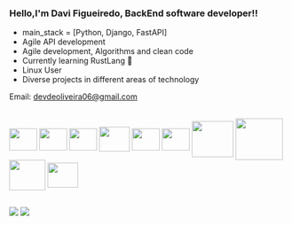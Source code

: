 ### Hello,I'm Davi Figueiredo, BackEnd software developer!!

- main_stack = [Python, Django, FastAPI]
- Agile API development
- Agile development, Algorithms and clean code
- Currently learning RustLang 🦀
- Linux User
- Diverse projects in different areas of technology

Email: devdeoliveira06@gmail.com
<div style="display: inline_block"><br>
  
  <img align="center" height="40" width="50" src="https://cdn.jsdelivr.net/gh/devicons/devicon/icons/python/python-original.svg" /> 
  <img align="center" height="40" width="50" src="https://cdn.jsdelivr.net/gh/devicons/devicon/icons/django/django-plain.svg" />
  <img align="center" height="40" width="50" src="https://cdn.jsdelivr.net/gh/devicons/devicon/icons/c/c-original.svg" />  
  <img align="center" height="45" width="55" src="https://cdn.jsdelivr.net/gh/devicons/devicon/icons/java/java-original.svg" />
  <img align="center" height="40" width="50" src="https://cdn.jsdelivr.net/gh/devicons/devicon/icons/mysql/mysql-original.svg" />
  <img align="center" height="40" width="50" src="https://cdn.jsdelivr.net/gh/devicons/devicon/icons/postgresql/postgresql-original.svg" />         
  <img align="center" height="65" width="75" src="https://cdn.jsdelivr.net/gh/devicons/devicon/icons/docker/docker-original.svg" />
  <img align="center" height="75" width="85" src="https://cdn.jsdelivr.net/gh/devicons/devicon@latest/icons/nginx/nginx-original.svg" />

  <img align="center" height="55" width="65" src="https://cdn.jsdelivr.net/gh/devicons/devicon@latest/icons/linux/linux-original.svg" />
  
  <img align="center" height="45" width="55" src="https://cdn.jsdelivr.net/gh/devicons/devicon/icons/redis/redis-original.svg"/>
  

  
  
</div>

##

<div> 
  <a href="https://instagram.com/dev.osf" target="_blank"><img src="https://img.shields.io/badge/-Instagram-%23E4405F?style=for-the-badge&logo=instagram&logoColor=white" target="_blank"></a>
  <a href="https://www.linkedin.com/in/davi-de-oliveira-figueiredo-66a257283/" target="_blank"><img src="https://img.shields.io/badge/-LinkedIn-%230077B5?style=for-the-badge&logo=linkedin&logoColor=white" target="_blank"></a> 
  
</div>
